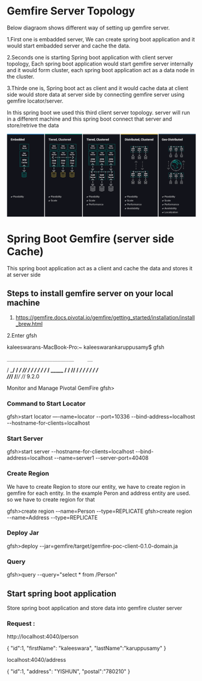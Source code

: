 # Gemfire Server Topology
Below diagraom shows different way of setting up gemfire server.

1.First one is embadded server, We can create spring boot application and it would start embadded server and cache the data.

2.Seconds one is starting Spring boot application with client server topology, Each spring boot application would start gemfire server internally and it would form cluster, each spring boot application act as a data node in the cluster.

3.Thirde one is, Spring boot act as client and it would cache data at client side would store data at server side by connecting gemfire server using gemfire locator/server. 

In this spring boot we used this third  client server topology. server will run in a different machine and this spring boot connect that server and store/retrive the data

![Apache Geode Grafana Dashboards](./doc/gemfire-marchitecture-diagram.png)

# Spring Boot Gemfire (server side Cache)

This spring boot application act as a client and cache the data and stores it at server side 

## Steps to install gemfire server on your local machine
1. https://gemfire.docs.pivotal.io/gemfire/getting_started/installation/install_brew.html

2.Enter gfsh


kaleeswarans-MacBook-Pro:~ kaleeswarankaruppusamy$ gfsh

    _________________________     __
   / _____/ ______/ ______/ /____/ /
  / /  __/ /___  /_____  / _____  / 
 / /__/ / ____/  _____/ / /    / /  
/______/_/      /______/_/    /_/    9.2.0


Monitor and Manage Pivotal GemFire
gfsh>

### Command to Start Locator

gfsh>start locator —-name=locator --port=10336 --bind-address=localhost --hostname-for-clients=localhost 

### Start Server

gfsh>start server --hostname-for-clients=localhost --bind-address=localhost --name=server1 --server-port=40408

### Create Region
We have to create Region to store our entity, we have to create region in gemfire for each entity.
In the example Peron and address entity are used. so we have to create region for that

gfsh>create region --name=Person --type=REPLICATE
gfsh>create region --name=Address --type=REPLICATE

### Deploy Jar

gfsh>deploy --jar=<PROJECT PATH>gemfire/target/gemfire-poc-client-0.1.0-domain.ja

### Query

gfsh>query --query="select * from /Person"


## Start spring boot application

Store spring boot application and store data into gemfire cluster server

### Request :

http://localhost:4040/person

{
	"id":1,
	"firstName": "kaleeswara",
	"lastName":"karuppusamy"
}



localhost:4040/address

{
	"id":1,
	"address": "YISHUN",
	"postal":"780210"
}




